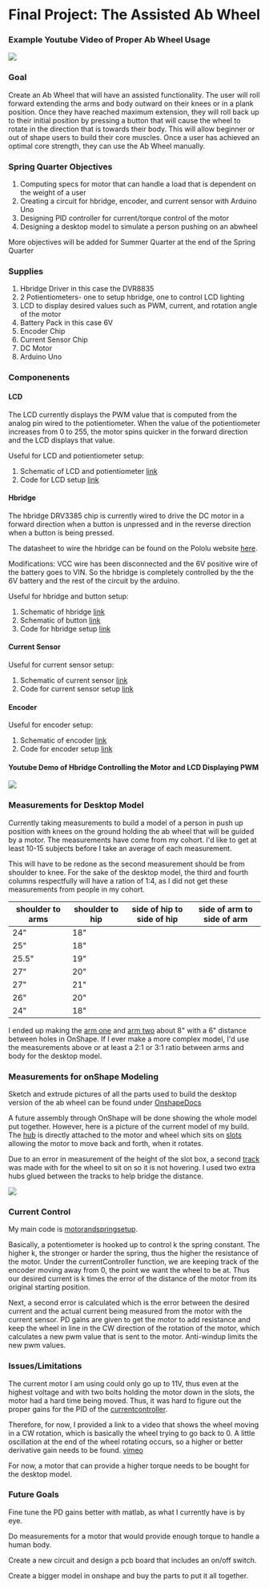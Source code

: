 # Final Project: The Assisted Ab Wheel

### Example Youtube Video of Proper Ab Wheel Usage

[![](https://github.com/briannaodom/FinalProject/blob/master/images/abwheel.png)](https://www.youtube.com/watch?v=rqiTPdK1c_I)

### Goal

Create an Ab Wheel that will have an assisted functionality. The user will roll forward extending the arms and body outward on their knees or in a plank position. Once they have reached maximum extension, they will roll back up to their initial position by pressing a button that will cause the wheel to rotate in the direction that is towards their body. This will allow beginner or out of shape users to build their core muscles. Once a user has achieved an optimal core strength, they can use the Ab Wheel manually.

### Spring Quarter Objectives

1. Computing specs for motor that can handle a load that is dependent on the weight of a user
2. Creating a circuit for hbridge, encoder, and current sensor with Arduino Uno
3. Designing PID controller for current/torque control of the motor
4. Designing a desktop model to simulate a person pushing on an abwheel

More objectives will be added for Summer Quarter at the end of the Spring Quarter

### Supplies

1. Hbridge Driver in this case the DVR8835
2. 2 Potientiometers- one to setup hbridge, one to control LCD lighting
3. LCD to display desired values such as PWM, current, and rotation angle of the motor
4. Battery Pack in this case 6V
5. Encoder Chip
6. Current Sensor Chip
7. DC Motor
8. Arduino Uno

### Componenents

#### LCD 

The LCD currently displays the PWM value that is computed from the analog pin wired to the potientiometer. When the value of the potientiometer increases from 0 to 255, the motor spins quicker in the forward direction and the LCD displays that value.

Useful for LCD and potientiometer setup: 

1. Schematic of LCD and potientiometer [link](https://github.com/briannaodom/FinalProject/blob/master/images/LCD_POT.png)
2. Code for LCD setup [link](https://github.com/briannaodom/FinalProject/blob/master/src/lcdsetup.ino)

#### Hbridge

The hbridge DRV3385 chip is currently wired to drive the DC motor in a forward direction when a button is unpressed and in the reverse direction when a button is being pressed. 

The datasheet to wire the hbridge can be found on the Pololu website [here](https://www.pololu.com/product/2135).

Modifications: VCC wire has been disconnected and the 6V positive wire of the battery goes to VIN. So the hbridge is completely controlled by the the 6V battery and the rest of the circuit by the arduino.

Useful for hbridge and button setup:

1. Schematic of hbridge [link](https://github.com/briannaodom/FinalProject/blob/master/images/hbridge.png)
2. Schematic of button [link]()
3. Code for hbridge setup [link](https://github.com/briannaodom/FinalProject/blob/master/src/hbridgesetup.ino)

#### Current Sensor 

Useful for current sensor setup:

1. Schematic of current sensor [link](https://github.com/briannaodom/FinalProject/blob/master/images/currentsensor.png)
2. Code for current sensor setup [link](https://github.com/briannaodom/FinalProject/blob/master/src/currentsensorsetup.ino)

#### Encoder 

Useful for encoder setup:
1. Schematic of encoder [link](https://github.com/briannaodom/FinalProject/blob/master/images/encoder.png)
2. Code for encoder setup [link](https://github.com/briannaodom/FinalProject/blob/master/src/encodersetup.ino)

#### Youtube Demo of Hbridge Controlling the Motor and LCD Displaying PWM

[![](https://github.com/briannaodom/FinalProject/blob/master/images/BreadboardWHbridge.JPG)](https://www.youtube.com/watch?v=onr-n5QG-nY&feature=youtu.be)

### Measurements for Desktop Model

Currently taking measurements to build a model of a person in push up position with knees on the ground holding the ab wheel that will be guided by a motor. The measurements have come from my cohort. I'd like to get at least 10-15 subjects before I take an average of each measurement. 

This will have to be redone as the second measurement should be from shoulder to knee. 
For the sake of the desktop model, the third and fourth columns respectfully will have a ration of 1:4, as I did not get these measurements from people in my cohort.

|shoulder to arms  | shoulder to hip   | side of hip to side of hip  | side of arm to side of arm
|------------------|-------------------|-----------------------------|----------------------------|
| 24"              | 18"               |                             |                            |
| 25"              | 18"               |                             |                            |
| 25.5"            | 19"               |                             |                            |
| 27"              | 20"               |                             |                            |
| 27"              | 21"               |                             |                            |
| 26"              | 20"               |                             |                            |
| 24"              | 18"               |                             |                            |


I ended up making the [arm one](https://github.com/briannaodom/FinalProject/blob/master/onShapeDocs/Arm1ForAbWheel.png) and [arm two](https://github.com/briannaodom/FinalProject/blob/master/onShapeDocs/Arm2.png) about 8" with a 6" distance between holes in OnShape. If I ever make a more complex model, I'd use the measurements above or at least a 2:1 or 3:1 ratio between arms and body for the desktop model.

### Measurements for onShape Modeling

Sketch and extrude pictures of all the parts used to build the desktop version of the ab wheel can be found under [OnshapeDocs](https://github.com/briannaodom/FinalProject/tree/master/onShapeDocs)

A future assembly through OnShape will be done showing the whole model put together. However, here is a picture of the current model of my build. The [hub](https://github.com/briannaodom/FinalProject/blob/master/onShapeDocs/HubExtrude.png) is directly attached to the motor and wheel which sits on [slots](https://github.com/briannaodom/FinalProject/blob/master/onShapeDocs/SlotBoxExtrude.png) allowing the motor to move back and forth, when it rotates. 

Due to an error in measurement of the height of the slot box, a second [track](https://github.com/briannaodom/FinalProject/blob/master/onShapeDocs/Track.png) was made with for the wheel to sit on so it is not hovering. I used two extra hubs glued between the tracks to help bridge the distance.

[![](https://github.com/briannaodom/FinalProject/blob/master/images/DesktopAbWheel.jpg)]()

### Current Control 

My main code is [motorandspringsetup](https://github.com/briannaodom/FinalProject/blob/master/src/motorandspringsetup_ino/motorandspringsetup_ino.ino). 

Basically, a potentiometer is hooked up to control k the spring constant. The higher k, the stronger or harder the spring, thus the higher the resistance of the motor. Under the currentController function, we are keeping track of the encoder moving away from 0, the point we want the wheel to be at. Thus our desired current is k times the error of the distance of the motor from its original starting position. 

Next, a second error is calculated which is the error between the desired current and the actual current being measured from the motor with the current sensor. PD gains are given to get the motor to add resistance and keep the wheel in line in the CW direction of the rotation of the motor, which calculates a new pwm value that is sent to the motor. Anti-windup limits the new pwm values. 

### Issues/Limitations

The current motor I am using could only go up to 11V, thus even at the highest voltage and with two bolts holding the motor down in the slots, the motor had a hard time being moved. Thus, it was hard to figure out the proper gains for the PID of the [currentcontroller](https://github.com/briannaodom/FinalProject/blob/master/src/motorandspringsetup_ino/motorandspringsetup_ino.ino).

Therefore, for now, I provided a link to a video that shows the wheel moving in a CW rotation, 
which is basically the wheel trying to go back to 0. A little oscillation at the end of the wheel rotating occurs, so a higher or better derivative gain needs to be found. [vimeo](https://tinyurl.com/AbWheelSpin)  

For now, a motor that can provide a higher torque needs to be bought for the desktop model.

### Future Goals

Fine tune the PD gains better with matlab, as what I currently have is by eye. 

Do measurements for a motor that would provide enough torque to handle a human body.

Create a new circuit and design a pcb board that includes an on/off switch.

Create a bigger model in onshape and buy the parts to put it all together.


